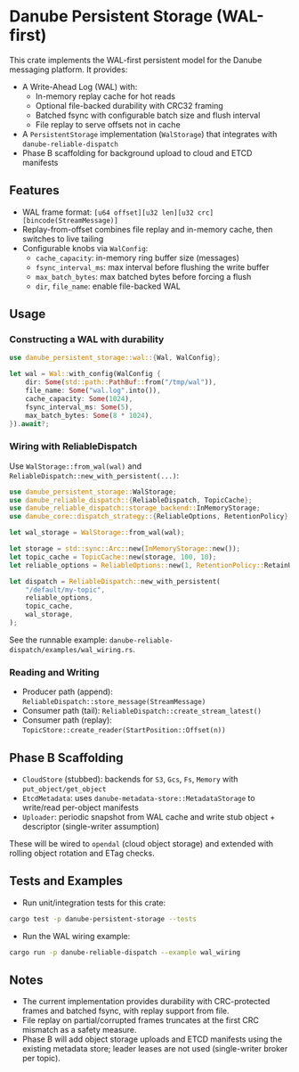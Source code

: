 # Danube Persistent Storage (WAL-first)

This crate implements the WAL-first persistent model for the Danube messaging platform. It provides:

- A Write-Ahead Log (WAL) with:
  - In-memory replay cache for hot reads
  - Optional file-backed durability with CRC32 framing
  - Batched fsync with configurable batch size and flush interval
  - File replay to serve offsets not in cache
- A `PersistentStorage` implementation (`WalStorage`) that integrates with `danube-reliable-dispatch`
- Phase B scaffolding for background upload to cloud and ETCD manifests

## Features

- WAL frame format: `[u64 offset][u32 len][u32 crc][bincode(StreamMessage)]`
- Replay-from-offset combines file replay and in-memory cache, then switches to live tailing
- Configurable knobs via `WalConfig`:
  - `cache_capacity`: in-memory ring buffer size (messages)
  - `fsync_interval_ms`: max interval before flushing the write buffer
  - `max_batch_bytes`: max batched bytes before forcing a flush
  - `dir`, `file_name`: enable file-backed WAL

## Usage

### Constructing a WAL with durability

```rust
use danube_persistent_storage::wal::{Wal, WalConfig};

let wal = Wal::with_config(WalConfig {
    dir: Some(std::path::PathBuf::from("/tmp/wal")),
    file_name: Some("wal.log".into()),
    cache_capacity: Some(1024),
    fsync_interval_ms: Some(5),
    max_batch_bytes: Some(8 * 1024),
}).await?;
```

### Wiring with ReliableDispatch

Use `WalStorage::from_wal(wal)` and `ReliableDispatch::new_with_persistent(...)`:

```rust
use danube_persistent_storage::WalStorage;
use danube_reliable_dispatch::{ReliableDispatch, TopicCache};
use danube_reliable_dispatch::storage_backend::InMemoryStorage;
use danube_core::dispatch_strategy::{ReliableOptions, RetentionPolicy};

let wal_storage = WalStorage::from_wal(wal);

let storage = std::sync::Arc::new(InMemoryStorage::new());
let topic_cache = TopicCache::new(storage, 100, 10);
let reliable_options = ReliableOptions::new(1, RetentionPolicy::RetainUntilAck, 60);

let dispatch = ReliableDispatch::new_with_persistent(
    "/default/my-topic",
    reliable_options,
    topic_cache,
    wal_storage,
);
```

See the runnable example: `danube-reliable-dispatch/examples/wal_wiring.rs`.

### Reading and Writing

- Producer path (append): `ReliableDispatch::store_message(StreamMessage)`
- Consumer path (tail): `ReliableDispatch::create_stream_latest()`
- Consumer path (replay): `TopicStore::create_reader(StartPosition::Offset(n))`

## Phase B Scaffolding

- `CloudStore` (stubbed): backends for `S3`, `Gcs`, `Fs`, `Memory` with `put_object/get_object`
- `EtcdMetadata`: uses `danube-metadata-store::MetadataStorage` to write/read per-object manifests
- `Uploader`: periodic snapshot from WAL cache and write stub object + descriptor (single-writer assumption)

These will be wired to `opendal` (cloud object storage) and extended with rolling object rotation and ETag checks.

## Tests and Examples

- Run unit/integration tests for this crate:

```bash
cargo test -p danube-persistent-storage --tests
```

- Run the WAL wiring example:

```bash
cargo run -p danube-reliable-dispatch --example wal_wiring
```

## Notes

- The current implementation provides durability with CRC-protected frames and batched fsync, with replay support from file.
- File replay on partial/corrupted frames truncates at the first CRC mismatch as a safety measure.
- Phase B will add object storage uploads and ETCD manifests using the existing metadata store; leader leases are not used (single-writer broker per topic).

